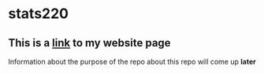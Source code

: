 # stats220

## This is a [link](https://woohoobaby.github.io/stats220/) to my website page

Information about the purpose of the repo about this repo will come up **later**
